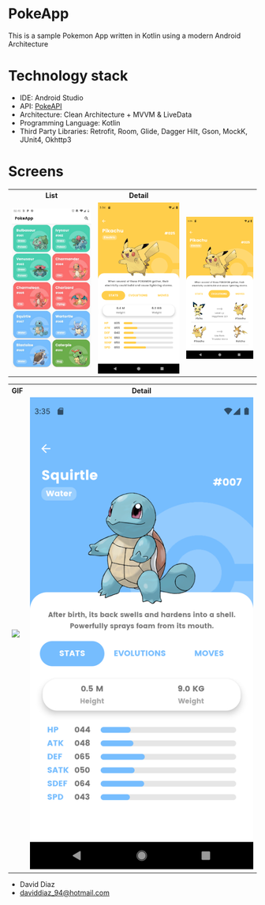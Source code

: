 # PokeApp

This is a sample Pokemon App written in Kotlin using a modern Android Architecture

# Technology stack

- IDE: Android Studio
- API: [PokeAPI](https://pokeapi.co/)
- Architecture: Clean Architecture + MVVM & LiveData
- Programming Language: Kotlin
- Third Party Libraries: Retrofit, Room, Glide, Dagger Hilt, Gson, MockK, JUnit4, Okhttp3

# Screens

<table style="width:100%">
  <tr>
    <th>List</th>
    <th>Detail</th>
  </tr>
  <tr>
    <td><img src="screenshots/screen1.jpeg"/></td>
    <td><img src="screenshots/screen2.png"/></td>
    <td><img src="screenshots/screen3.png"/></td>
  </tr>
</table>

<table style="width:100%">
<tr>
    <th>GIF</th>
    <th>Detail</th>
  </tr>
  <tr>
    <td><img src="screenshots/gif1.gif"/></td>
    <td><img src="screenshots/screen4.png"/></td>
  </tr>
</table>

* David Diaz
* daviddiaz_94@hotmail.com